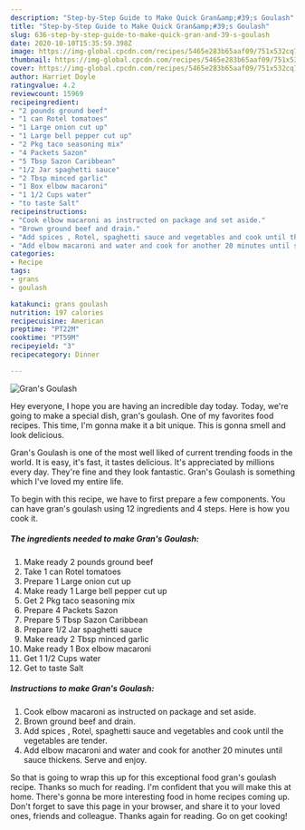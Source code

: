 ```yaml
---
description: "Step-by-Step Guide to Make Quick Gran&amp;#39;s Goulash"
title: "Step-by-Step Guide to Make Quick Gran&amp;#39;s Goulash"
slug: 636-step-by-step-guide-to-make-quick-gran-and-39-s-goulash
date: 2020-10-10T15:35:59.398Z
image: https://img-global.cpcdn.com/recipes/5465e283b65aaf09/751x532cq70/grans-goulash-recipe-main-photo.jpg
thumbnail: https://img-global.cpcdn.com/recipes/5465e283b65aaf09/751x532cq70/grans-goulash-recipe-main-photo.jpg
cover: https://img-global.cpcdn.com/recipes/5465e283b65aaf09/751x532cq70/grans-goulash-recipe-main-photo.jpg
author: Harriet Doyle
ratingvalue: 4.2
reviewcount: 15969
recipeingredient:
- "2 pounds ground beef"
- "1 can Rotel tomatoes"
- "1 Large onion cut up"
- "1 Large bell pepper cut up"
- "2 Pkg taco seasoning mix"
- "4 Packets Sazon"
- "5 Tbsp Sazon Caribbean"
- "1/2 Jar spaghetti sauce"
- "2 Tbsp minced garlic"
- "1 Box elbow macaroni"
- "1 1/2 Cups water"
- "to taste Salt"
recipeinstructions:
- "Cook elbow macaroni as instructed on package and set aside."
- "Brown ground beef and drain."
- "Add spices , Rotel, spaghetti sauce and vegetables and cook until the vegetables are tender."
- "Add elbow macaroni and water and cook for another 20 minutes until sauce thickens. Serve and enjoy."
categories:
- Recipe
tags:
- grans
- goulash

katakunci: grans goulash 
nutrition: 197 calories
recipecuisine: American
preptime: "PT22M"
cooktime: "PT59M"
recipeyield: "3"
recipecategory: Dinner

---
```



![Gran&#39;s Goulash](https://img-global.cpcdn.com/recipes/5465e283b65aaf09/751x532cq70/grans-goulash-recipe-main-photo.jpg)

Hey everyone, I hope you are having an incredible day today. Today, we're going to make a special dish, gran&#39;s goulash. One of my favorites food recipes. This time, I'm gonna make it a bit unique. This is gonna smell and look delicious.



Gran&#39;s Goulash is one of the most well liked of current trending foods in the world. It is easy, it's fast, it tastes delicious. It's appreciated by millions every day. They're fine and they look fantastic. Gran&#39;s Goulash is something which I've loved my entire life.


To begin with this recipe, we have to first prepare a few components. You can have gran&#39;s goulash using 12 ingredients and 4 steps. Here is how you cook it.

<!--inarticleads1-->

##### The ingredients needed to make Gran&#39;s Goulash:

1. Make ready 2 pounds ground beef
1. Take 1 can Rotel tomatoes
1. Prepare 1 Large onion cut up
1. Make ready 1 Large bell pepper cut up
1. Get 2 Pkg taco seasoning mix
1. Prepare 4 Packets Sazon
1. Prepare 5 Tbsp Sazon Caribbean
1. Prepare 1/2 Jar spaghetti sauce
1. Make ready 2 Tbsp minced garlic
1. Make ready 1 Box elbow macaroni
1. Get 1 1/2 Cups water
1. Get to taste Salt




<!--inarticleads2-->

##### Instructions to make Gran&#39;s Goulash:

1. Cook elbow macaroni as instructed on package and set aside.
1. Brown ground beef and drain.
1. Add spices , Rotel, spaghetti sauce and vegetables and cook until the vegetables are tender.
1. Add elbow macaroni and water and cook for another 20 minutes until sauce thickens. Serve and enjoy.




So that is going to wrap this up for this exceptional food gran&#39;s goulash recipe. Thanks so much for reading. I'm confident that you will make this at home. There's gonna be more interesting food in home recipes coming up. Don't forget to save this page in your browser, and share it to your loved ones, friends and colleague. Thanks again for reading. Go on get cooking!

